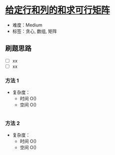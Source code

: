 # [给定行和列的和求可行矩阵](https://leetcode-cn.com/problems/find-valid-matrix-given-row-and-column-sums/)

- 难度：Medium
- 标签：贪心, 数组, 矩阵

## 刷题思路

- [ ] xx
- [ ] xx

### 方法 1

- 复杂度：
    - 时间 O()
    - 空间 O()

``` js

```

### 方法 2

- 复杂度：
    - 时间 O()
    - 空间 O()

``` js

```
